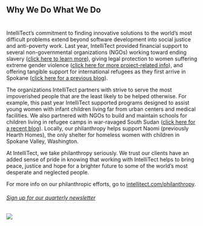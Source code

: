 

## Why We Do What We Do
#

IntelliTect’s commitment to finding innovative solutions to the world’s most difficult problems extend beyond software development into social justice and anti-poverty work. Last year, IntelliTect provided financial support to several non-governmental organizations (NGOs) working toward ending slavery ([click here to learn more](https://www.ijm.org/slavery)), giving legal protection to women suffering extreme gender violence ([click here for more project-related info](https://www.ijm.org/partner-offices/uganda/)), and offering tangible support for international refugees as they first arrive in Spokane ([click here for a previous blog](https://intellitect.com/world-relief-spokane-welcomes-refugees/)).

The organizations IntelliTect partners with strive to serve the most impoverished people that are the least likely to be helped otherwise. For example, this past year IntelliTect supported programs designed to assist young women with infant children living far from urban centers and medical facilities. We also partnered with NGOs to build and maintain schools for children living in refugee camps in war-ravaged South Sudan ([click here for a recent blog](https://intellitect.com/sawlachildren/)). Locally, our philanthropy helps support Naomi (previously Hearth Homes), the only shelter for homeless women with children in Spokane Valley, Washington.

At IntelliTect, we take philanthropy seriously. We trust our clients have an added sense of pride in knowing that working with IntelliTect helps to bring peace, justice and hope for a brighter future to some of the world’s most desperate and neglected people.

For more info on our philanthropic efforts, go to [intellitect.com/philanthropy](/philanthropy/).

###### [Sign up for our quarterly newsletter](https://bit.ly/2Nhro9T)

[![](https://intellitect.com/wp-content/uploads/2017/07/Click-here-to-sign-up-1-300x69.jpg)](https://bit.ly/2Nhro9T "2019 Philanthropy Update")
